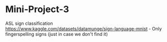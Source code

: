 # Mini-Project-3
ASL sign classification <br>
https://www.kaggle.com/datasets/datamunge/sign-language-mnist - Only fingerspelling signs (just in case we don't find it)
